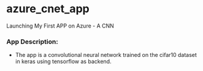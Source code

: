 # azure_cnet_app
Launching My First APP on Azure - A CNN 

### App Description:
- The app is a convolutional neural network trained on the cifar10 dataset in keras using tensorflow as backend. 
